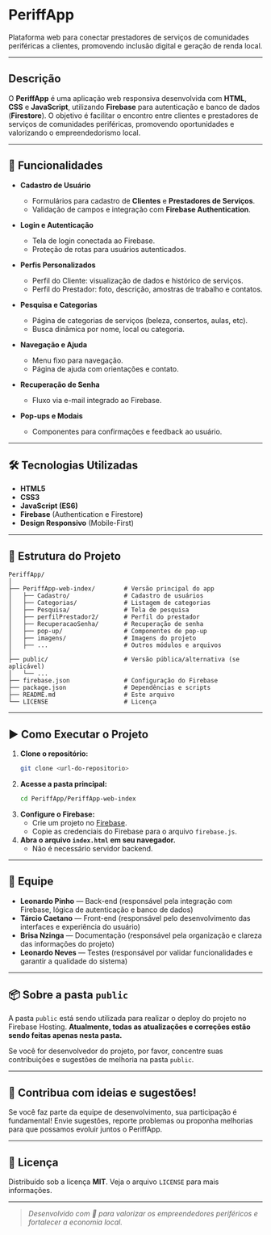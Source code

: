 # PeriffApp

Plataforma web para conectar prestadores de serviços de comunidades periféricas a clientes, promovendo inclusão digital e geração de renda local.

---

## Descrição

O **PeriffApp** é uma aplicação web responsiva desenvolvida com **HTML**, **CSS** e **JavaScript**, utilizando **Firebase** para autenticação e banco de dados (**Firestore**). O objetivo é facilitar o encontro entre clientes e prestadores de serviços de comunidades periféricas, promovendo oportunidades e valorizando o empreendedorismo local.

---

## 🚀 Funcionalidades

- **Cadastro de Usuário**
  - Formulários para cadastro de **Clientes** e **Prestadores de Serviços**.
  - Validação de campos e integração com **Firebase Authentication**.

- **Login e Autenticação**
  - Tela de login conectada ao Firebase.
  - Proteção de rotas para usuários autenticados.

- **Perfis Personalizados**
  - Perfil do Cliente: visualização de dados e histórico de serviços.
  - Perfil do Prestador: foto, descrição, amostras de trabalho e contatos.

- **Pesquisa e Categorias**
  - Página de categorias de serviços (beleza, consertos, aulas, etc).
  - Busca dinâmica por nome, local ou categoria.

- **Navegação e Ajuda**
  - Menu fixo para navegação.
  - Página de ajuda com orientações e contato.

- **Recuperação de Senha**
  - Fluxo via e-mail integrado ao Firebase.

- **Pop-ups e Modais**
  - Componentes para confirmações e feedback ao usuário.

---

## 🛠️ Tecnologias Utilizadas

- **HTML5**
- **CSS3**
- **JavaScript (ES6)**
- **Firebase** (Authentication e Firestore)
- **Design Responsivo** (Mobile-First)

---

## 📁 Estrutura do Projeto

```
PeriffApp/
│
├── PeriffApp-web-index/        # Versão principal do app
│   ├── Cadastro/               # Cadastro de usuários
│   ├── Categorias/             # Listagem de categorias
│   ├── Pesquisa/               # Tela de pesquisa
│   ├── perfilPrestador2/       # Perfil do prestador
│   ├── RecuperacaoSenha/       # Recuperação de senha
│   ├── pop-up/                 # Componentes de pop-up
│   ├── imagens/                # Imagens do projeto
│   ├── ...                     # Outros módulos e arquivos
│
├── public/                     # Versão pública/alternativa (se aplicável)
│   └── ...
├── firebase.json               # Configuração do Firebase
├── package.json                # Dependências e scripts
├── README.md                   # Este arquivo
└── LICENSE                     # Licença
```

---

## ▶️ Como Executar o Projeto

1. **Clone o repositório:**
   ```bash
   git clone <url-do-repositorio>
   ```
2. **Acesse a pasta principal:**
   ```bash
   cd PeriffApp/PeriffApp-web-index
   ```
3. **Configure o Firebase:**
   - Crie um projeto no [Firebase](https://firebase.google.com/).
   - Copie as credenciais do Firebase para o arquivo `firebase.js`.
4. **Abra o arquivo `index.html` em seu navegador.**
   - Não é necessário servidor backend.

---

## 👥 Equipe

- **Leonardo Pinho** — Back-end (responsável pela integração com Firebase, lógica de autenticação e banco de dados)
- **Tárcio Caetano** — Front-end (responsável pelo desenvolvimento das interfaces e experiência do usuário)
- **Brisa Nzinga** — Documentação (responsável pela organização e clareza das informações do projeto)
- **Leonardo Neves** — Testes (responsável por validar funcionalidades e garantir a qualidade do sistema)

---

## 📦 Sobre a pasta `public`

A pasta `public` está sendo utilizada para realizar o deploy do projeto no Firebase Hosting. **Atualmente, todas as atualizações e correções estão sendo feitas apenas nesta pasta.**

Se você for desenvolvedor do projeto, por favor, concentre suas contribuições e sugestões de melhoria na pasta `public`.

---

## 🤝 Contribua com ideias e sugestões!

Se você faz parte da equipe de desenvolvimento, sua participação é fundamental! Envie sugestões, reporte problemas ou proponha melhorias para que possamos evoluir juntos o PeriffApp.

---

## 📄 Licença

Distribuído sob a licença **MIT**. Veja o arquivo `LICENSE` para mais informações.

---

> *Desenvolvido com 🧡 para valorizar os empreendedores periféricos e fortalecer a economia local.*
